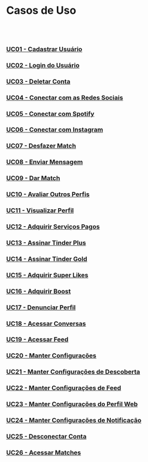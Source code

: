 # Casos de Uso

<br />
<br />

### [UC01 - Cadastrar Usuário](../modelagem/casosUso/UC01.md)
### [UC02 - Login do Usuário](../modelagem/casosUso/UC02.md)
### [UC03 - Deletar Conta](../modelagem/casosUso/UC03.md)
### [UC04 - Conectar com as Redes Sociais](../modelagem/casosUso/UC04.md)
### [UC05 - Conectar com Spotify](../modelagem/casosUso/UC05.md)
### [UC06 - Conectar com Instagram](../modelagem/casosUso/UC06.md)
### [UC07 - Desfazer Match](../modelagem/casosUso/UC07.md)
### [UC08 - Enviar Mensagem](../modelagem/casosUso/UC08.md)
### [UC09 - Dar Match](../modelagem/casosUso/UC09.md)
### [UC10 - Avaliar Outros Perfis](../modelagem/casosUso/UC10.md)
### [UC11 - Visualizar Perfil](../modelagem/casosUso/UC11.md)
### [UC12 - Adquirir Serviços Pagos](../modelagem/casosUso/UC12.md)
### [UC13 - Assinar Tinder Plus](../modelagem/casosUso/UC13.md)
### [UC14 - Assinar Tinder Gold](../modelagem/casosUso/UC14.md)
### [UC15 - Adquirir Super Likes](../modelagem/casosUso/UC15.md)
### [UC16 - Adquirir Boost](../modelagem/casosUso/UC16.md)
### [UC17 - Denunciar Perfil](../modelagem/casosUso/UC17.md)
### [UC18 - Acessar Conversas](../modelagem/casosUso/UC18.md)
### [UC19 - Acessar Feed](../modelagem/casosUso/UC19.md)
### [UC20 - Manter Configurações](../modelagem/casosUso/UC20.md)
### [UC21 - Manter Configurações de Descoberta](../modelagem/casosUso/UC21.md)
### [UC22 - Manter Configurações de Feed](../modelagem/casosUso/UC22.md)
### [UC23 - Manter Configurações do Perfil Web](../modelagem/casosUso/UC23.md)
### [UC24 - Manter Configurações de Notificação](../modelagem/casosUso/UC24.md)
### [UC25 - Desconectar Conta](../modelagem/casosUso/UC25.md)
### [UC26 - Acessar Matches](../modelagem/casosUso/UC26.md)
